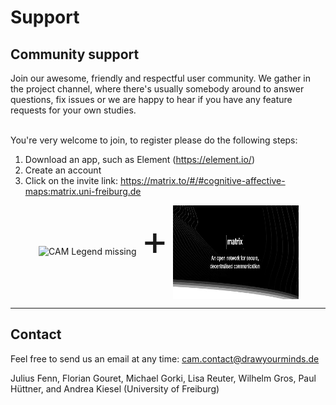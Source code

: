 Support
=====

Community support
------------

<div style="display: inline-block; width:100%;">
Join our awesome, friendly and respectful user community. We gather in the project channel, where there's usually somebody around to answer questions, fix issues or we are happy to hear if you have any feature requests for your own studies.

<br>
<br>

You're very welcome to join, to register please do the following steps:

<ol>
  <li> Download an app, such as Element (<a href="https://element.io/"
      target="_blank">https://element.io/</a>)
    </li>
  <li>Create an account</li>
    <li> Click on the invite link: <a href="https://matrix.to/#/#cognitive-affective-maps:matrix.uni-freiburg.de"
      target="_blank">https://matrix.to/#/#cognitive-affective-maps:matrix.uni-freiburg.de</a>
    </li>
</ol>  
</div>


<div style="display: inline-block; width:40%; text-align: right;">
<img src="https://raw.githubusercontent.com/FennStatistics/CAMtools_documentation/master/docs/media/CAMtools_logo.PNG" alt="CAM Legend missing" style="height:150px; width:200px;" class="centerImg">
</div>
<div style="display: inline-block; width:10%; text-align: center;">
<span style="font-size:66px;">+</span>
</div>
<div style="display: inline-block; width:40%;">
<img src="https://raw.githubusercontent.com/FennStatistics/CAMtools_documentation/master/docs/media/matrix_logo.JPG" alt="Server logo missing" style="height:150px; width:300px; vertical-align: middle" class="centerImg">
</div>



***
Contact
------------

Feel free to send us an email at any time: <cam.contact@drawyourminds.de>

Julius Fenn, Florian Gouret, Michael Gorki, Lisa Reuter, Wilhelm Gros, Paul Hüttner, and Andrea Kiesel (University of Freiburg)